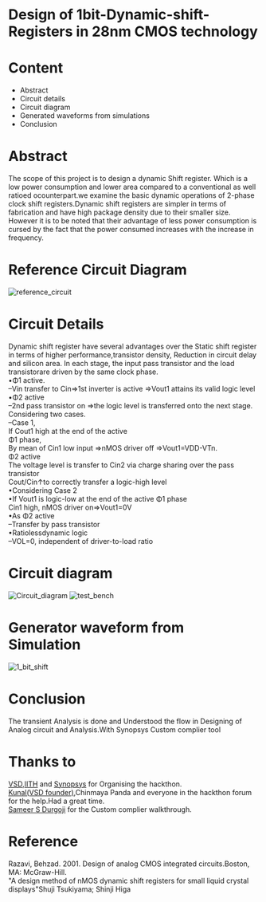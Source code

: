 # Design of 1bit-Dynamic-shift-Registers in 28nm CMOS technology
# Content
<ul>
<li>Abstract</li>
<li>Circuit details</li>
<li>Circuit diagram </li>
<li>Generated waveforms from simulations</li>
<li>Conclusion</li>
</ul>

# Abstract
The scope of this project  is to design a dynamic Shift register. Which is a low power consumption and lower area compared to a conventional as well ratioed ocounterpart.we examine the basic dynamic operations of 2-phase clock shift registers.Dynamic shift registers are simpler in terms of fabrication and have high package density due to their smaller size. However it is to be noted that their advantage of less power consumption is cursed by the fact that the power consumed increases with the increase in frequency. 

# Reference Circuit Diagram
  ![reference_circuit](https://user-images.githubusercontent.com/53760504/156198052-de9f242b-c43e-4dfb-8b4e-60544b7c3d5b.jpg)
#  Circuit Details
Dynamic shift register have several advantages over the Static shift register in terms of higher performance,transistor density, Reduction in circuit delay and silicon area. In each stage, the input pass transistor and the load transistorare driven by the same clock phase.<br />
•Φ1 active.<br />
–Vin transfer to Cin⇒1st inverter is active ⇒Vout1 attains its valid logic level<br />
•Φ2 active <br />
–2nd pass transistor on ⇒the logic level is transferred onto the next stage.<br />
Considering two cases.<br />
–Case 1, <br />
If Cout1 high at the end of the active<br />
Φ1 phase,  <br />
By mean of Cin1 low input ⇒nMOS driver off ⇒Vout1=VDD-VTn.<br />
Φ2 active<br />
The voltage level is transfer to Cin2 via charge sharing over the pass transistor<br />
Cout/Cin↑to correctly transfer a logic-high level<br />
•Considering Case 2<br />
•If Vout1 is logic-low at the end of the active Φ1 phase<br />
Cin1 high, nMOS driver on⇒Vout1=0V<br />
•As Φ2 active<br />
–Transfer by pass transistor<br />
•Ratiolessdynamic logic<br />
–VOL=0, independent of driver-to-load ratio<br />

# Circuit diagram 

![Circuit_diagram](https://user-images.githubusercontent.com/53760504/156196717-b750c060-27c0-41a2-ad17-febf66137ce1.jpg)
![test_bench](https://user-images.githubusercontent.com/53760504/156196870-4c069a84-e2fb-460e-aefd-7e951560e1ac.jpg)

#  Generator waveform from Simulation
![1_bit_shift](https://user-images.githubusercontent.com/53760504/156197016-23d56d55-cd0e-41ec-a480-8c68781aeeae.jpg)

#  Conclusion 
The transient Analysis is done and Understood the flow in Designing of Analog circuit and Analysis.With Synopsys Custom complier tool
# Thanks to 
[VSD](https://www.vlsisystemdesign.com/basic_courses/),[IITH](https://www.iith.ac.in/events/2022/02/15/Cloud-Based-Analog-IC-Design-Hackathon/) and [Synopsys](https://www.synopsys.com/) for Organising the hackthon.<br />
[Kunal(VSD founder)](https://github.com/kunalg123),Chinmaya Panda and everyone in the hackthon forum for the help.Had a great time.<br />
[Sameer S Durgoji](https://github.com/SameerSDurgoji) for the Custom complier walkthrough.

# Reference
Razavi, Behzad. 2001. Design of analog CMOS integrated circuits.Boston, MA: McGraw-Hill.<br />
"A design method of nMOS dynamic shift registers for small liquid crystal displays"Shuji Tsukiyama; Shinji Higa
